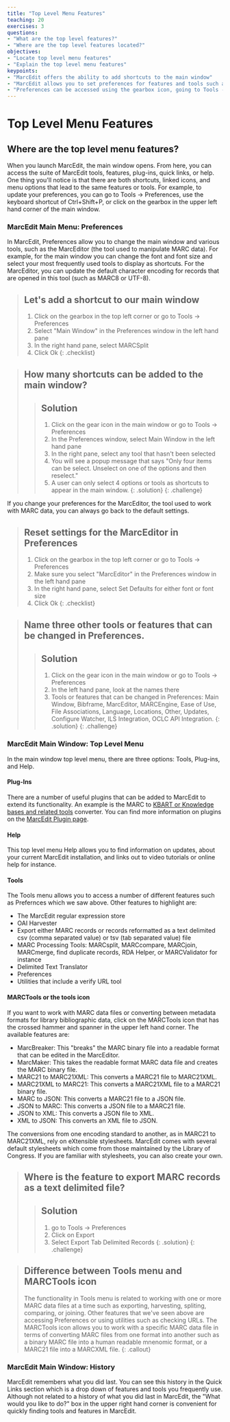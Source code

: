 ```yaml
---
title: "Top Level Menu Features"
teaching: 20
exercises: 3
questions:
- "What are the top level features?"
- "Where are the top level features located?"
objectives:
- "Locate top level menu features"
- "Explain the top level menu features"
keypoints:
- "MarcEdit offers the ability to add shortcuts to the main window"
- "MarcEdit allows you to set preferences for features and tools such as the main window or the MarcEditor"
- "Preferences can be accessed using the gearbox icon, going to Tools -> Preferences or using the keyboard shortcut of Ctrl+Shift+P"
---
```


# Top Level Menu Features

## Where are the top level menu features?
When you launch MarcEdit, the main window opens. From here, you can access the suite of MarcEdit tools, features, plug-ins, quick links, or help. One thing you'll notice is that there are both shortcuts, linked icons, and menu options that lead to the same features or tools. For example, to update your preferences, you can go to Tools -> Preferences, use the keyboard shortcut of Ctrl+Shift+P, or click on the gearbox in the upper left hand corner of the main window. 

### MarcEdit Main Menu: Preferences
In MarcEdit, Preferences allow you to change the main window and various tools, such as the MarcEditor (the tool used to manipulate MARC data). For example, for the main window you can change the font and font size and select your most frequently used tools to display as shortcuts. For the MarcEditor, you can update the default character encoding for records that are opened in this tool (such as MARC8 or UTF-8).

>## Let's add a shortcut to our main window
>1. Click on the gearbox in the top left corner or go to Tools -> Preferences
>2. Select "Main Window" in the Preferences window in the left hand pane
>3. In the right hand pane, select MARCSplit
>3. Click Ok
{: .checklist}

>## How many shortcuts can be added to the main window?
>
> > ## Solution
> > 1. Click on the gear icon in the main window or go to Tools -> Preferences
> > 2. In the Preferences window, select Main Window in the left hand pane
> > 3. In the right pane, select any tool that hasn't been selected
> > 5. You will see a popup message that says "Only four items can be select. Unselect on one of the options and then reselect."
> > 6. A user can only select 4 options or tools as shortcuts to appear in the main window.
> {: .solution}
{: .challenge}

If you change your preferences for the MarcEditor, the tool used to work with MARC data, you can always go back to the default settings. 
>## Reset settings for the MarcEditor in Preferences
>1. Click on the gearbox in the top left corner or go to Tools -> Preferences
>2. Make sure you select "MarcEditor" in the Preferences window in the left hand pane
>3. In the right hand pane, select Set Defaults for either font or font size
>3. Click Ok
{: .checklist}

>## Name three other tools or features that can be changed in Preferences.
>
> > ## Solution
> > 1. Click on the gear icon in the main window or go to Tools -> Preferences
> > 2. In the left hand pane, look at the names there
> > 3. Tools or features that can be changed in Preferences: Main Window, Bibframe, MarcEditor, MARCEngine, Ease of Use, File Associations, Language, Locations, Other, Updates, Configure Watcher, ILS Integration, OCLC API Integration.
> {: .solution}
{: .challenge}

### MarcEdit Main Window: Top Level Menu
In the main window top level menu, there are three options: Tools, Plug-ins, and Help. 

#### Plug-Ins
There are a number of useful plugins that can be added to MarcEdit to extend its functionality. An example is the MARC to [KBART or Knowledge bases and related tools](https://www.niso.org/standards-committees/kbart/kbart-frequently-asked-questions) converter. You can find more information on plugins on the [MarcEdit Plugin page](https://marcedit.reeset.net/managing-plugins-in-marcedit).

#### Help
This top level menu Help allows you to find information on updates, about your current MarcEdit installation, and links out to video tutorials or online help for instance. 

#### Tools
The Tools menu allows you to access a number of different features such as Prefernces which we saw above. Other features to highlight are:
* The MarcEdit regular expression store
* OAI Harvester
* Export either MARC records or records reformatted as a text delimited csv (comma separated value) or tsv (tab separated value) file
* MARC Processing Tools: MARCsplit, MARCcompare, MARCjoin, MARCmerge, find duplicate records, RDA Helper, or MARCValidator for instance
* Delimited Text Translator
* Preferences
* Utilities that include a verify URL tool

#### MARCTools or the tools icon
If you want to work with MARC data files or converting between metadata formats for library bibliographic data, click on the MARCTools icon that has the crossed hammer and spanner in the upper left hand corner. The available features are:
* MarcBreaker: This "breaks" the MARC binary file into a readable format that can be edited in the MarcEditor.
* MarcMaker: This takes the readable format MARC data file and creates the MARC binary file.
* MARC21 to MARC21XML: This converts a MARC21 file to MARC21XML.
* MARC21XML to MARC21: This converts a MARC21XML file to a MARC21 binary file.
* MARC to JSON: This converts a MARC21 file to a JSON file.
* JSON to MARC: This converts a JSON file to a MARC21 file.
* JSON to XML: This converts a JSON file to XML.
* XML to JSON: This converts an XML file to JSON.

The conversions from one encoding standard to another, as in MARC21 to MARC21XML, rely on eXtensible stylesheets. MarcEdit comes with several default stylesheets which come from those maintained by the Library of Congress. If you are familiar with stylesheets, you can also create your own.

>## Where is the feature to export MARC records as a text delimited file?
>
> > ## Solution
> > 1. go to Tools -> Preferences
> > 2. Click on Export
> > 3. Select Export Tab Delimited Records
> {: .solution}
{: .challenge}

>## Difference between Tools menu and MARCTools icon
>The functionality in Tools menu is related to working with one or more MARC data files at a time such as exporting, harvesting, spliting, comparing, or joining. Other features that we've seen above are accessing Preferences or using utilities such as checking URLs.
>The MARCTools icon allows you to work with a specific MARC data file in terms of converting MARC files from one format into another such as a binary MARC file into a human readable mnenomic format, or a MARC21 file into a MARCXML file.
{: .callout}

### MarcEdit Main Window: History
MarcEdit remembers what you did last. You can see this history in the Quick Links section which is a drop down of features and tools you frequently use. Although not related to a history of what you did last in MarcEdit, the "What would you like to do?" box in the upper right hand corner is convenient for quickly finding tools and features in MarcEdit.


